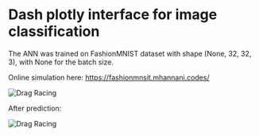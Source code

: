 # Dash plotly interface for image classification

The ANN was trained on FashionMNIST dataset with shape (None, 32, 32, 3), with None for the batch size.

Online simulation here: https://fashionmnsit.mhannani.codes/

![Drag Racing](assets/app_images/app.png)

After prediction:

![Drag Racing](assets/app_images/app_preds.png)
